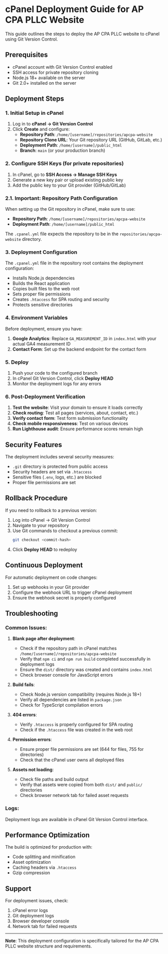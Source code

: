 # cPanel Deployment Guide for AP CPA PLLC Website

This guide outlines the steps to deploy the AP CPA PLLC website to cPanel using Git Version Control.

## Prerequisites

- cPanel account with Git Version Control enabled
- SSH access for private repository cloning
- Node.js 18+ available on the server
- Git 2.0+ installed on the server

## Deployment Steps

### 1. Initial Setup in cPanel

1. Log in to **cPanel → Git Version Control**
2. Click **Create** and configure:
   - **Repository Path**: `/home/[username]/repositories/apcpa-website`
   - **Repository Clone URL**: Your Git repository URL (GitHub, GitLab, etc.)
   - **Deployment Path**: `/home/[username]/public_html`
   - **Branch**: `main` (or your production branch)

### 2. Configure SSH Keys (for private repositories)

1. In cPanel, go to **SSH Access → Manage SSH Keys**
2. Generate a new key pair or upload existing public key
3. Add the public key to your Git provider (GitHub/GitLab)

### 2.1. Important: Repository Path Configuration

When setting up the Git repository in cPanel, make sure to use:
- **Repository Path**: `/home/[username]/repositories/apcpa-website`
- **Deployment Path**: `/home/[username]/public_html`

The `.cpanel.yml` file expects the repository to be in the `repositories/apcpa-website` directory.

### 3. Deployment Configuration

The `.cpanel.yml` file in the repository root contains the deployment configuration:

- Installs Node.js dependencies
- Builds the React application
- Copies built files to the web root
- Sets proper file permissions
- Creates `.htaccess` for SPA routing and security
- Protects sensitive directories

### 4. Environment Variables

Before deployment, ensure you have:

1. **Google Analytics**: Replace `GA_MEASUREMENT_ID` in `index.html` with your actual GA4 measurement ID
2. **Contact Form**: Set up the backend endpoint for the contact form

### 5. Deploy

1. Push your code to the configured branch
2. In cPanel Git Version Control, click **Deploy HEAD**
3. Monitor the deployment logs for any errors

### 6. Post-Deployment Verification

1. **Test the website**: Visit your domain to ensure it loads correctly
2. **Check routing**: Test all pages (services, about, contact, etc.)
3. **Verify contact form**: Test form submission functionality
4. **Check mobile responsiveness**: Test on various devices
5. **Run Lighthouse audit**: Ensure performance scores remain high

## Security Features

The deployment includes several security measures:

- `.git` directory is protected from public access
- Security headers are set via `.htaccess`
- Sensitive files (`.env`, logs, etc.) are blocked
- Proper file permissions are set

## Rollback Procedure

If you need to rollback to a previous version:

1. Log into cPanel → Git Version Control
2. Navigate to your repository
3. Use Git commands to checkout a previous commit:
   ```bash
   git checkout <commit-hash>
   ```
4. Click **Deploy HEAD** to redeploy

## Continuous Deployment

For automatic deployment on code changes:

1. Set up webhooks in your Git provider
2. Configure the webhook URL to trigger cPanel deployment
3. Ensure the webhook secret is properly configured

## Troubleshooting

### Common Issues:

1. **Blank page after deployment**:
   - Check if the repository path in cPanel matches `/home/[username]/repositories/apcpa-website`
   - Verify that `npm ci` and `npm run build` completed successfully in deployment logs
   - Ensure the `dist/` directory was created and contains `index.html`
   - Check browser console for JavaScript errors

2. **Build fails**: 
   - Check Node.js version compatibility (requires Node.js 18+)
   - Verify all dependencies are listed in `package.json`
   - Check for TypeScript compilation errors

3. **404 errors**: 
   - Verify `.htaccess` is properly configured for SPA routing
   - Check if the `.htaccess` file was created in the web root

4. **Permission errors**: 
   - Ensure proper file permissions are set (644 for files, 755 for directories)
   - Check that the cPanel user owns all deployed files

5. **Assets not loading**: 
   - Check file paths and build output
   - Verify that assets were copied from both `dist/` and `public/` directories
   - Check browser network tab for failed asset requests

### Logs:

Deployment logs are available in cPanel Git Version Control interface.

## Performance Optimization

The build is optimized for production with:

- Code splitting and minification
- Asset optimization
- Caching headers via `.htaccess`
- Gzip compression

## Support

For deployment issues, check:

1. cPanel error logs
2. Git deployment logs
3. Browser developer console
4. Network tab for failed requests

---

**Note**: This deployment configuration is specifically tailored for the AP CPA PLLC website structure and requirements.